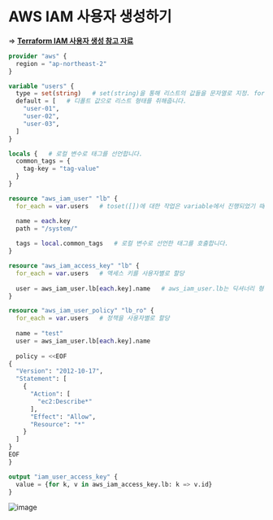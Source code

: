 # AWS IAM 사용자 생성하기


=> **[Terraform IAM 사용자 생성 참고 자료](https://registry.terraform.io/providers/hashicorp/aws/latest/docs/resources/iam_user)**

``` terraform
provider "aws" {
  region = "ap-northeast-2"
}

variable "users" {
  type = set(string)   # set(string)을 통해 리스트의 값들을 문자열로 지정. for_each문에서 toset([])의 역할 수행.
  default = [   # 디폴트 값으로 리스트 형태를 취해줍니다.
    "user-01",
    "user-02",
    "user-03",
  ]
}

locals {   # 로컬 변수로 태그를 선언합니다.
  common_tags = {
    tag-key = "tag-value"
  }
}

resource "aws_iam_user" "lb" {
  for_each = var.users   # toset([])에 대한 작업은 variable에서 진행되었기 때문에 변수만 호출합니다.

  name = each.key
  path = "/system/"
  
  tags = local.common_tags   # 로컬 변수로 선언한 태그를 호출합니다.
}

resource "aws_iam_access_key" "lb" {
  for_each = var.users   # 액세스 키를 사용자별로 할당
  
  user = aws_iam_user.lb[each.key].name   # aws_iam_user.lb는 딕셔너리 형태이므로 [each.key] 형태로 호출합니다.
}

resource "aws_iam_user_policy" "lb_ro" {
  for_each = var.users   # 정책을 사용자별로 할당
  
  name = "test"
  user = aws_iam_user.lb[each.key].name
  
  policy = <<EOF
{
  "Version": "2012-10-17",
  "Statement": [
    {
      "Action": [
        "ec2:Describe*"
      ],
      "Effect": "Allow",
      "Resource": "*"
    }
  ]
}
EOF
}

output "iam_user_access_key" {
  value = {for k, v in aws_iam_access_key.lb: k => v.id}
}
```   
![image](https://user-images.githubusercontent.com/43658658/156288677-58783793-9ce0-41bb-abe0-b4c5039200b8.png)

